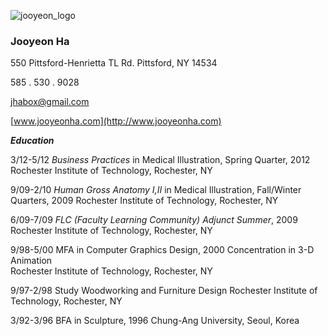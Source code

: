 ![jooyeon_logo](http://www.jooyeonha.com/wp-content/uploads/2017/04/jha_logoonly.png)

### Jooyeon Ha 

550 Pittsford-Henrietta TL Rd.
Pittsford, NY 14534

585 . 530 . 9028

<jhabox@gmail.com>

 [www.jooyeonha.com](http://www.jooyeonha.com)
 
 **_Education_**
 
 3/12-5/12		_Business Practices_ in Medical Illustration, Spring Quarter, 2012
				Rochester Institute of Technology, Rochester, NY
			
9/09-2/10		_Human Gross Anatomy I,II_ in Medical Illustration, Fall/Winter Quarters, 2009
				Rochester Institute of Technology, Rochester, NY
			
6/09-7/09		_FLC (Faculty Learning Community) Adjunct Summer_, 2009
				Rochester Institute of Technology, Rochester, NY

9/98-5/00		MFA in Computer Graphics Design, 2000 
				Concentration in 3-D Animation	 
				Rochester Institute of Technology, Rochester, NY

9/97-2/98		Study Woodworking and Furniture Design
				Rochester Institute of Technology, Rochester, NY
			
3/92-3/96		BFA in Sculpture, 1996
				Chung-Ang University, Seoul, Korea	

